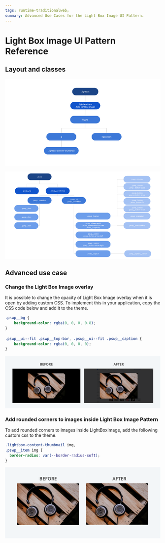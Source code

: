 ```yaml
---
tags: runtime-traditionalweb; 
summary: Advanced Use Cases for the Light Box Image UI Pattern.
---
```


# Light Box Image UI Pattern Reference


## Layout and classes

![](<images/lightboximage-image-3.png>) 

![](<images/lightboximage-image-4.png>)

## Advanced use case

### Change the Light Box Image overlay

It is possible to change the opacity of Light Box Image overlay when it is open by adding custom CSS. To implement this in your application, copy the CSS code below and add it to the theme.

```css
.pswp__bg {
    background-color: rgba(0, 0, 0, 0.8);
}

.pswp__ui--fit .pswp__top-bar, .pswp__ui--fit .pswp__caption {
    background-color: rgba(0, 0, 0, 0);
}
```

![](<images/lightboximage-image-5.png>)

### Add rounded corners to images inside Light Box Image Pattern

To add rounded corners to images inside LightBoxImage, add the following custom css to the theme.

```css
.lightbox-content-thumbnail img,
.pswp__item img {
  border-radius: var(--border-radius-soft);
}
```
![](<images/lightboximage-image-6.png>)

    